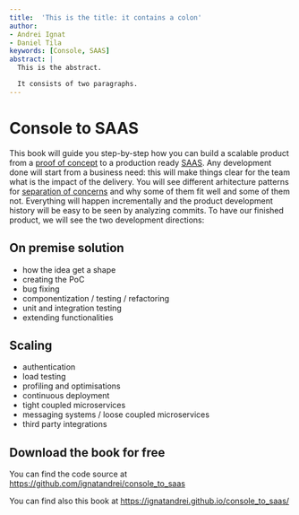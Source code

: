 ```yaml
---
title:  'This is the title: it contains a colon'
author:
- Andrei Ignat
- Daniel Tila
keywords: [Console, SAAS]
abstract: |
  This is the abstract.

  It consists of two paragraphs.
---
```

# Console to SAAS

This book will guide you step-by-step how you can build a scalable product from a [proof of concept](https://en.wikipedia.org/wiki/Proof_of_concept) to a production ready [SAAS](https://en.wikipedia.org/wiki/Software_as_a_service). 
Any development done will start from a business need: this will make things clear for the team what is the impact of the delivery. 
You will see different arhitecture patterns for [separation of concerns](https://en.wikipedia.org/wiki/Separation_of_concerns) and why some of them fit well and some of them not. Everything will happen incrementally and the product development history will be easy to be seen by analyzing commits.
To have our finished product, we will see the two development directions:
## On premise solution
- how the idea get a shape
- creating the PoC
- bug fixing 
- componentization / testing / refactoring
- unit and integration testing
- extending functionalities 
## Scaling
- authentication
- load testing
- profiling and optimisations
- continuous deployment
- tight coupled microservices
- messaging systems / loose coupled microservices
- third party integrations

## Download the book for free

You can find the code source at 
https://github.com/ignatandrei/console_to_saas

You can find also this book at https://ignatandrei.github.io/console_to_saas/



